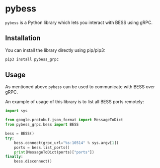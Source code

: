 
# pybess

`pybess` is a Python library which lets you interact with BESS using gRPC.

## Installation

You can install the library directly using pip/pip3:

```bash
pip3 install pybess_grpc
```

## Usage

As mentioned above `pybess` can be used to communicate with BESS over gRPC. 

An example of usage of this library is to list all BESS ports remotely:
```python
import sys

from google.protobuf.json_format import MessageToDict
from pybess_grpc.bess import BESS

bess = BESS()
try:
    bess.connect(grpc_url="%s:10514" % sys.argv[1])
    ports = bess.list_ports()
    print(MessageToDict(ports)["ports"])
finally:
    bess.disconnect()
```